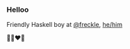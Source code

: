 ### Helloo

Friendly Haskell boy at [@freckle](https://github.com/freckle), [he/him](https://pronoun.is/he/him)

 🍓💙❤️💛
